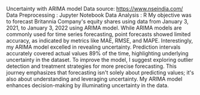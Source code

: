 Uncertainty with ARIMA model
Data source: https://www.nseindia.com/
Data Preprocessing : Jupyter Notebook
Data Analysis : R 
My objective was to forecast Britannia Company's equity shares using data from January 3, 2021, to January 3, 2022 using ARIMA model. 
While ARIMA models are commonly used for time series forecasting, point forecasts showed limited accuracy, as indicated by metrics like MAE, RMSE, and MAPE.
Interestingly, my ARIMA model excelled in revealing uncertainty. Prediction intervals accurately covered actual values 89% of the time, highlighting underlying uncertainty in the dataset.
To improve the model, I suggest exploring outlier detection and treatment strategies for more precise forecasting.
This journey emphasizes that forecasting isn't solely about predicting values; it's also about understanding and leveraging uncertainty.
My ARIMA model enhances decision-making by illuminating uncertainty in the data.

